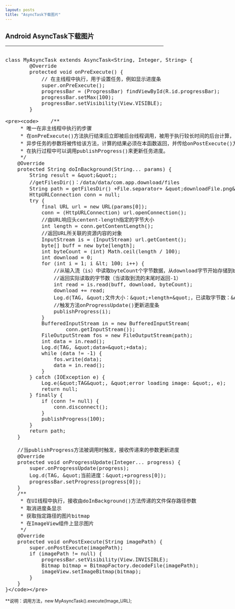 ```yaml
---
layout: posts
title: "AsyncTask下载图片"
---
```


## Android AsyncTask下载图片
----------------------------------
<font size=4px>
<xmp class="prettyprint linenums">
class MyAsyncTask extends AsyncTask<String, Integer, String> {
		@Override
		protected void onPreExecute() {
			// 在主线程中执行，用于设置任务，例如显示进度条
			super.onPreExecute();
			progressBar = (ProgressBar) findViewById(R.id.progressBar);
			progressBar.setMax(100);
			progressBar.setVisibility(View.VISIBLE);
		}

		/**
		 * 唯一在非主线程中执行的步骤
		 * 在onPreExecute()方法执行结束后立即被后台线程调用，被用于执行较长时间的后台计算，
		 * 异步任务的参数将被传给该方法，计算的结果必须在本函数返回，并传给onPostExecute()方法，
		 * 在执行过程中可以调用publishProgress()来更新任务进度。 
		 */
		@Override
		protected String doInBackground(String... params) {
			String result = "";
			//getFilesDir()：/data/data/com.app.download/files
			String path = getFilesDir() +File.separator+ "downloadFile.png";
			HttpURLConnection conn = null;
			try {
				final URL url = new URL(params[0]);
				conn = (HttpURLConnection) url.openConnection();
				//由URL响应头centent-length指定的字节大小
				int length = conn.getContentLength();
				//返回URL所关联的资源内容的对象
				InputStream is = (InputStream) url.getContent();
				byte[] buff = new byte[length];
				int byteCount = (int) Math.ceil(length / 100);
				int download = 0;
				for (int i = 1; i < 100; i++) {
					//从输入流（is）中读取byteCount个字节数据，从download字节开始存储到buff中，
					//返回实际读取的字节数（当读取到流的末尾时返回-1）
					int read = is.read(buff, download, byteCount);
					download += read;
					Log.d(TAG, "文件大小："+length+"，已读取字节数："+download);
					//触发方法onProgressUpdate()更新进度条
					publishProgress(i);
				}
				BufferedInputStream in = new BufferedInputStream(
						conn.getInputStream());
				FileOutputStream fos = new FileOutputStream(path);
				int data = in.read();
				Log.d(TAG, "data="+data);
				while (data != -1) {
					fos.write(data);
					data = in.read();
				}
			} catch (IOException e) {
				Log.e("TAG", "error loading image: ", e);
				return null;
			} finally {
				if (conn != null) {
					conn.disconnect();
				}
				publishProgress(100);
			}
			return path;
		}
		
		//当publishProgress方法被调用时触发，接收传递来的参数更新进度
		@Override
		protected void onProgressUpdate(Integer... progress) {
			super.onProgressUpdate(progress);
			Log.d(TAG, "当前进度："+progress[0]);
			progressBar.setProgress(progress[0]);
		}
		/**
		 * 在UI线程中执行，接收由doInBackground()方法传递的文件保存路径参数
		 * 取消进度条显示
		 * 获取指定路径的图片bitmap
		 * 在ImageView组件上显示图片
		 */
		@Override
		protected void onPostExecute(String imagePath) {
			super.onPostExecute(imagePath);
			if (imagePath != null) {
				progressBar.setVisibility(View.INVISIBLE);
				Bitmap bitmap = BitmapFactory.decodeFile(imagePath);
				imageView.setImageBitmap(bitmap);
			}
		}
	}
</xmp>
</font>
**说明：调用方法，new MyAsyncTask().execute(Image_URL);